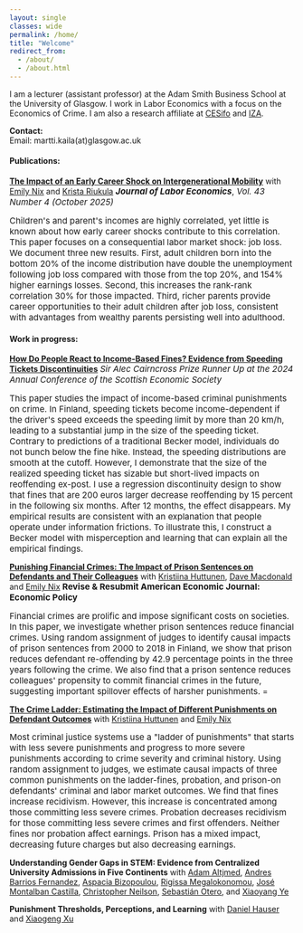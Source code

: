 ```yaml
---
layout: single
classes: wide
permalink: /home/
title: "Welcome"
redirect_from:
  - /about/
  - /about.html
---
```


I am a lecturer (assistant professor) at the Adam Smith Business School at the University of Glasgow. I work in Labor Economics with a focus on the Economics of Crime. I am also a research affiliate at [CESifo](https://www.cesifo.org/en) and [IZA](https://www.iza.org/). 

**Contact:**  
Email: martti.kaila(at)glasgow.ac.uk

#### **Publications:**

[**The Impact of an Early Career Shock on Intergenerational Mobility**](/assets/docs/KNR_Job_Loss_Intergenerational_Mobility_Revision.pdf) with [Emily Nix](https://sites.google.com/site/emilyenix/) and [Krista Riukula](https://sites.google.com/view/kristariukula/) <span style="font-size:15px"> ***Journal of Labor Economics***, *Vol. 43 Number 4 (October 2025)* </span> 

<span style="font-size:15px">
Children's and parent's incomes are highly correlated, yet little is known about how early career shocks contribute to this correlation. This paper focuses on a consequential labor market shock: job loss. We document three new results. First,
adult children born into the bottom 20% of the income distribution have double the unemployment following job loss compared with those from the top 20%, and 154% higher earnings losses. Second, this increases the rank-rank correlation 30% for those impacted. Third, richer parents provide career opportunities to their adult children after
job loss, consistent with advantages from wealthy parents persisting well into adulthood.
</span>

#### **Work in progress:**
[**How Do People React to Income-Based Fines? Evidence from Speeding Tickets Discontinuities**](/assets/docs/jmp_kaila.pdf) <span style="font-size:15px"> *Sir Alec Cairncross Prize Runner Up at the 2024 Annual Conference of the Scottish Economic Society* </span> 


<span style="font-size:15px">
This paper studies the impact of income-based criminal punishments on crime. In Finland, speeding tickets become income-dependent if the driver's speed exceeds the speeding limit by more than 20 km/h, leading to a substantial jump in the size of the speeding ticket. Contrary to predictions of a traditional Becker model, individuals do not bunch below the fine hike. Instead, the speeding distributions are smooth at the cutoff. However, I demonstrate that the size of the realized speeding ticket has sizable but short-lived impacts on reoffending ex-post. I use a regression discontinuity design to show that fines that are 200 euros larger decrease reoffending by 15 percent in the following six months. After 12 months, the effect disappears. My empirical results are consistent with an explanation that people operate under information frictions. To illustrate this, I construct a Becker model with misperception and learning that can explain all the empirical findings. 
</span>

[**Punishing Financial Crimes: The Impact of Prison Sentences on Defendants and Their Colleagues**](/assets/docs/Financial_Crime_and_Spillovers.pdf) with [Kristiina Huttunen](https://sites.google.com/site/krhuttunen/), [Dave Macdonald](https://sites.google.com/view/dave-mac/home) and [Emily Nix](https://sites.google.com/site/emilyenix/) <span style="font-size:15px"> **Revise & Resubmit American Economic Journal: Economic Policy** </span> 

<span style="font-size:15px">
Financial crimes are prolific and impose significant costs on societies. In this paper, we investigate whether prison sentences reduce financial crimes. Using random assignment of judges to identify causal impacts of prison sentences from 2000 to 2018 in Finland, we show that prison reduces defendant re-offending by 42.9 percentage points in the three years following the crime. We also find that a prison sentence reduces colleagues' propensity to commit financial crimes in the future, suggesting important spillover effects of harsher punishments. 
</span>=

[**The Crime Ladder: Estimating the Impact of Different Punishments on Defendant Outcomes**](/assets/docs/ladder.pdf) with [Kristiina Huttunen](https://sites.google.com/site/krhuttunen/) and [Emily Nix](https://sites.google.com/site/emilyenix/)

<span style="font-size:15px">
  Most criminal justice systems use a "ladder of punishments" that starts with less severe punishments and progress to more severe punishments according to crime severity and criminal history. Using random assignment to judges, we estimate causal impacts of three common punishments on the ladder-fines, probation, and prison-on defendants' criminal and labor market outcomes. We find that fines increase recidivism. However, this increase is concentrated among those committing less severe crimes. Probation decreases recidivism for those committing less severe crimes and first offenders. Neither fines nor probation affect earnings. Prison has a mixed impact, decreasing future charges but also decreasing earnings.
</span>

**Understanding Gender Gaps in STEM: Evidence from Centralized University Admissions in Five Continents** with [Adam Altjmed](https://adamaltmejd.se/), [Andres Barrios Fernandez](https://andresbarriosf.github.io/), [Aspacia Bizopoulou](https://sites.google.com/site/aspasiabizopoulou/home), [Rigissa Megalokonomou](http://www.rmegalokonomou.net/), [José Montalban Castilla](https://sites.google.com/site/josemontalbancastilla/), [Christopher Neilson](https://christopherneilson.github.io/), [Sebastián Otero](https://sebotero.webflow.io/), and [Xiaoyang Ye](https://xiaoyangye.github.io/)

**Punishment Thresholds, Perceptions, and Learning** with [Daniel Hauser](https://danielnhauser.com/) and [Xiaogeng Xu](https://sites.google.com/site/xiaogengxueconomics/home) 

